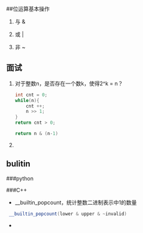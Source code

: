 ##位运算基本操作

1. 与   &

2. 或   | 

3. 非   ~



## 面试

1. 对于整数n，是否存在一个数k，使得2^k = n？

   ```C++
   int cnt = 0;
   while(n){
       cnt ++;
       n >> 1;
   }
   return cnt > 0;
   ```

   ```C++
   return n & (n-1)
   ```

   

2. 















## bulitin

###python





###C++

-  __builtin_popcount，统计整数二进制表示中1的数量

  ```C++
   __builtin_popcount(lower & upper & ~invalid)
  ```

- 